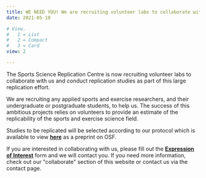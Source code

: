 ```yaml
---
title: WE NEED YOU! We are recruiting volunteer labs to collaborate with us.
date: 2021-05-10

# View.
#   1 = List
#   2 = Compact
#   3 = Card
view: 2

---
```


<!--more-->

The Sports Science Replication Centre is now recruiting volunteer labs to collaborate with us and conduct replication studies as part of this large replication effort.

We are recruiting any applied sports and exercise researchers, and their undergraduate or postgraduate students, to help us. The success of this ambitious projects relies on volunteers to provide an estimate of the replicability of the sports and exercise science field.

Studies to be replicated will be selected according to our protocol which is available to view [**here**](https://osf.io/v3wz4/) as a preprint on OSF. 

If you are interested in collaborating with us, please fill out the [**Expression of Interest**](https://forms.office.com/r/iL0z0AFhVC) form and we will contact you. If you need more information, check out our "collaborate" section of this website or contact us via the contact page.



